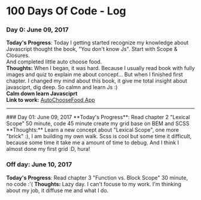 # 100 Days Of Code - Log

### Day 0: June 09, 2017

**Today's Progress**: Today I getting started recognize my knowledge about Javascript thought the book, "You don't know Js". Start with Scope & Closures.<br>
And completed little auto choose food.  <br>
**Thoughts:** When I began, it was hard. Because I usually read book with fully images and quiz to explain me about concept...
But when I finished first chapter. I changed my mind about this book, it give me total insight about javasciprt, dig deep.
So calmn and learn Js :) <br>
**Calm down learn Javasciprt**<br>
**Link to work:** [AutoChooseFood App](https://codepen.io/tranlehaiquan/pen/KqwEVb)
<hr>
### Day 01: June 09, 2017
**Today's Progress**: Read chapter 2 "Lexical Scope" 50 minute, code 45 minute create my grid base on BEM and SCSS
**Thoughts:** Learn a new concept about "Lexical Scope", one more "brick" :), I am building my own walk. Scss is cool but some time it difficult, because some time it take me a amount of time to debug. And I think I almost done my first grid :D, hura!

### Off day: June 10, 2017
**Today's Progress**: Read chapter 3 "Function vs. Block Scope" 30 minute, no code :'(
**Thoughts:** Lazy day. I can't focuse to my work. I'm thinking about my job, it diffuse me and what I do.